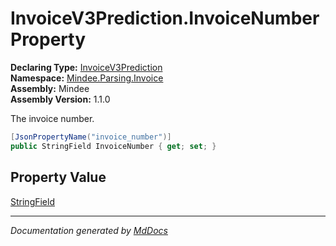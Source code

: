 ﻿<!--  
  <auto-generated>   
    The contents of this file were generated by a tool.  
    Changes to this file may be list if the file is regenerated  
  </auto-generated>   
-->

# InvoiceV3Prediction.InvoiceNumber Property

**Declaring Type:** [InvoiceV3Prediction](../index.md)  
**Namespace:** [Mindee.Parsing.Invoice](../../index.md)  
**Assembly:** Mindee  
**Assembly Version:** 1.1.0

The invoice number.

```csharp
[JsonPropertyName("invoice_number")]
public StringField InvoiceNumber { get; set; }
```

## Property Value

[StringField](../../../Common/StringField/index.md)

___

*Documentation generated by [MdDocs](https://github.com/ap0llo/mddocs)*
